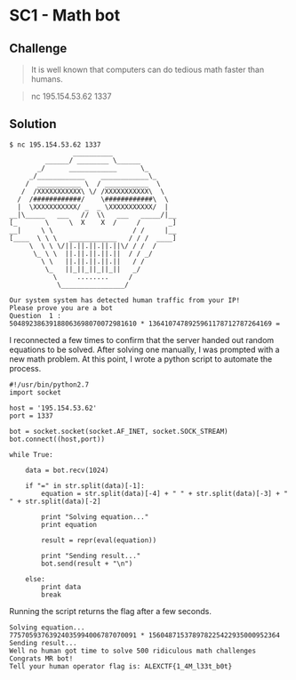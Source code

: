# SC1 - Math bot

## Challenge
> It is well known that computers can do tedious math faster than humans.

> nc 195.154.53.62 1337

## Solution
```
$ nc 195.154.53.62 1337
                __________
         ______/ ________ \______
       _/      ____________      \_
     _/____________    ____________\_
    /  ___________ \  / ___________  \
   /  /XXXXXXXXXXX\ \/ /XXXXXXXXXXX\  \
  /  /############/    \############\  \
  |  \XXXXXXXXXXX/ _  _ \XXXXXXXXXXX/  |
__|\_____   ___   //  \\   ___   _____/|__
[_       \     \  X    X  /     /       _]
__|     \ \                    / /     |__
[____  \ \ \   ____________   / / /  ____]
     \  \ \ \/||.||.||.||.||\/ / /  /
      \_ \ \  ||.||.||.||.||  / / _/
        \ \   ||.||.||.||.||   / /
         \_   ||_||_||_||_||   _/
           \     ........     /
            \________________/

Our system system has detected human traffic from your IP!
Please prove you are a bot
Question  1 :
50489238639188063698070072981610 * 1364107478925961178712787264169 =
```

I reconnected a few times to confirm that the server handed out random equations to be solved. After solving one manually, I was prompted with a new math problem. At this point, I wrote a python script to automate the process.

```
#!/usr/bin/python2.7
import socket

host = '195.154.53.62'
port = 1337

bot = socket.socket(socket.AF_INET, socket.SOCK_STREAM)
bot.connect((host,port))

while True:

    data = bot.recv(1024)

    if "=" in str.split(data)[-1]:    
        equation = str.split(data)[-4] + " " + str.split(data)[-3] + " " + str.split(data)[-2]

        print "Solving equation..."
        print equation

        result = repr(eval(equation))

        print "Sending result..."
        bot.send(result + "\n")

    else:
        print data
        break
```

Running the script returns the flag after a few seconds.

```
Solving equation...
77570593763924035994006787070091 * 156048715378978225422935000952364
Sending result...
Well no human got time to solve 500 ridiculous math challenges
Congrats MR bot!
Tell your human operator flag is: ALEXCTF{1_4M_l33t_b0t}
```
